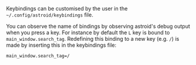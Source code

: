 Keybindings can be customised by the user in the `~/.config/astroid/keybindings` file.

You can observe the name of bindings by observing astroid's debug output when you press a key. For instance by default the `L` key is bound to `main_window.search_tag`. Redefining this binding to a new key (e.g. `/`) is made by inserting this in the keybindings file:

```
main_window.search_tag=/ 
```